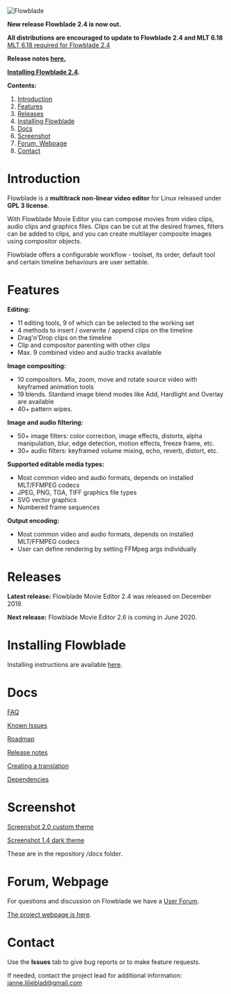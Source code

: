 
![Flowblade](flowblade-trunk/Flowblade/res/img/header_text.png "Flowblade")
 
**New release Flowblade 2.4 is now out.**

**All distributions are encouraged to update to Flowblade 2.4 and MLT 6.18**  [MLT 6.18 required for Flowblade 2.4](./flowblade-trunk/docs/running_flowblade_2-4.md)

**Release notes [here.](./flowblade-trunk/docs/RELEASE_NOTES.md)**

**[Installing Flowblade 2.4](./flowblade-trunk/docs/INSTALLING.md).**
 
**Contents:**
  1. [Introduction](https://github.com/jliljebl/flowblade#introduction)
  1. [Features](https://github.com/jliljebl/flowblade#features)
  1. [Releases](https://github.com/jliljebl/flowblade#releases)
  1. [Installing Flowblade](https://github.com/jliljebl/flowblade#installing-flowblade)
  1. [Docs](https://github.com/jliljebl/flowblade#docs)
  1. [Screenshot](https://github.com/jliljebl/flowblade#screenshot)
  1. [Forum, Webpage](https://github.com/jliljebl/flowblade#forum-webpage)
  1. [Contact](https://github.com/jliljebl/flowblade#contact)

# Introduction

Flowblade is a **multitrack non-linear video editor** for Linux released under **GPL 3 license**.

With Flowblade Movie Editor you can compose movies from video clips, audio clips and graphics files. Clips can be cut at the desired frames, filters can be added to clips, and you can create multilayer composite images using compositor objects.

Flowblade offers a configurable workflow - toolset, its order, default tool and certain timeline behaviours are user settable.


# Features

**Editing:**

  * 11 editing tools, 9 of which can be selected to the working set
  * 4 methods to insert / overwrite / append clips on the timeline
  * Drag'n'Drop clips on the timeline
  * Clip and compositor parenting with other clips
  * Max. 9 combined video and audio tracks available

**Image compositing:**

  * 10 compositors. Mix, zoom, move and rotate source video with keyframed animation tools
  * 19 blends. Stardand image blend modes like Add, Hardlight and Overlay are available
  * 40+ pattern wipes. 

**Image and audio filtering:**

  * 50+ image filters: color correction, image effects, distorts, alpha manipulation, blur, edge detection, motion effects, freeze frame, etc.
  * 30+ audio filters: keyframed volume mixing, echo, reverb, distort, etc.

**Supported editable media types:**

  * Most common video and audio formats, depends on installed MLT/FFMPEG codecs
  * JPEG, PNG, TGA, TIFF graphics file types
  * SVG vector graphics
  * Numbered frame sequences 

**Output encoding:**

  * Most common video and audio formats, depends on installed MLT/FFMPEG codecs
  * User can define rendering by setting FFMpeg args individually
        
# Releases

**Latest release:** Flowblade Movie Editor 2.4 was released on December 2019.

**Next release:** Flowblade Movie Editor 2.6 is coming in June 2020.

# Installing Flowblade

Installing instructions are available [here](./flowblade-trunk/docs/INSTALLING.md).

# Docs

[FAQ](./flowblade-trunk/docs/FAQ.md)

[Known Issues](./flowblade-trunk/docs/KNOWN_ISSUES.md)

[Roadmap](./flowblade-trunk/docs/ROADMAP.md)

[Release notes](./flowblade-trunk/docs/RELEASE_NOTES.md)

[Creating a translation](./flowblade-trunk/docs/CREATING_TRANSLATION.md)

[Dependencies](./flowblade-trunk/docs/DEPENDENCIES.md)



# Screenshot

[Screenshot 2.0 custom theme](./flowblade-trunk/docs/Screenshot-2-0.png)

[Screenshot 1.4 dark theme](./flowblade-trunk/docs/Screenshot-1-4-dark.png)


These are in the repository */docs* folder.


# Forum, Webpage

For questions and discussion on Flowblade we have a [User Forum](https://github.com/jliljebl/flowblade-forum).

[The project webpage is here](http://jliljebl.github.io/flowblade/). 


# Contact

Use the **Issues** tab to give bug reports or to make feature requests.

If needed, contact the project lead for additional information: janne.liljeblad@gmail.com
